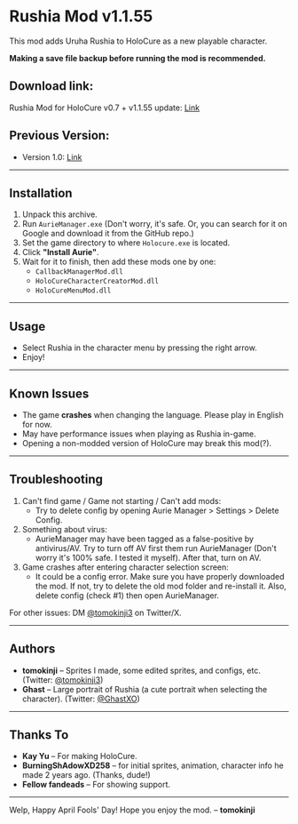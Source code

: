 # Rushia Mod v1.1.55
This mod adds Uruha Rushia to HoloCure as a new playable character.

**Making a save file backup before running the mod is recommended.**

## Download link: 
Rushia Mod for HoloCure v0.7 + v1.1.55 update: [Link](https://www.mediafire.com/file/kz7c0v33oe8e8yj/RushiaMod_for_HoloCure_v0.7_%252B_v1.1.55_update.rar/file)

## Previous Version:
- Version 1.0:
[Link](https://www.mediafire.com/file/08nk5dxlsy8d9l2/RushiaMod_v0.7.rar/file)


---

## Installation  
1. Unpack this archive.  
2. Run `AurieManager.exe` (Don't worry, it's safe. Or, you can search for it on Google and download it from the GitHub repo.)  
3. Set the game directory to where `Holocure.exe` is located.  
4. Click **"Install Aurie"**.  
5. Wait for it to finish, then add these mods one by one:  
   - `CallbackManagerMod.dll`  
   - `HoloCureCharacterCreatorMod.dll`  
   - `HoloCureMenuMod.dll`  

---

## Usage  
- Select Rushia in the character menu by pressing the right arrow.  
- Enjoy!  

---

## Known Issues  
- The game **crashes** when changing the language. Please play in English for now.  
- May have performance issues when playing as Rushia in-game.
- Opening a non-modded version of HoloCure may break this mod(?).

---

## Troubleshooting
1. Can't find game / Game not starting / Can't add mods:
   - Try to delete config by opening Aurie Manager > Settings > Delete Config.
3. Something about virus:
   - AurieManager may have been tagged as a false-positive by antivirus/AV. Try to turn off AV first them run AurieManager (Don't worry it's 100% safe. I tested it myself). After that, turn on AV.
5. Game crashes after entering character selection screen:
   - It could be a config error. Make sure you have properly downloaded the mod. If not, try to delete the old mod folder and re-install it. Also, delete config (check #1) then open AurieManager.
  
For other issues: DM [@tomokinji3](https://twitter.com/tomokinji3) on Twitter/X.

---

## Authors  
- **tomokinji** – Sprites I made, some edited sprites, and configs, etc. (Twitter: [@tomokinji3](https://twitter.com/tomokinji3))  
- **Ghast** – Large portrait of Rushia (a cute portrait when selecting the character). (Twitter: [@GhastXO](https://twitter.com/GhastXO))  

---

## Thanks To  
- **Kay Yu** – For making HoloCure.  
- **BurningShAdowXD258** – for initial sprites, animation, character info he made 2 years ago. (Thanks, dude!)  
- **Fellow fandeads** – For showing support.  

---

Welp, Happy April Fools' Day! Hope you enjoy the mod. – **tomokinji**
